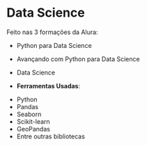# Data Science

Feito nas 3 formações da Alura:
* Python para Data Science
* Avançando com Python para Data Science
* Data Science

* **Ferramentas Usadas**:
- Python
- Pandas
- Seaborn
- Scikit-learn
- GeoPandas
- Entre outras bibliotecas
